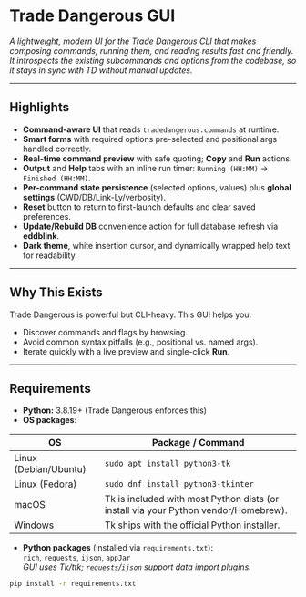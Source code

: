 # Trade Dangerous GUI

*A lightweight, modern UI for the Trade Dangerous CLI that makes composing commands, running them, and reading results fast and friendly. It introspects the existing subcommands and options from the codebase, so it stays in sync with TD without manual updates.*

---

## Highlights

- **Command-aware UI** that reads `tradedangerous.commands` at runtime.
- **Smart forms** with required options pre-selected and positional args handled correctly.
- **Real-time command preview** with safe quoting; **Copy** and **Run** actions.
- **Output** and **Help** tabs with an inline run timer: `Running (HH:MM)` → `Finished (HH:MM)`.
- **Per-command state persistence** (selected options, values) plus **global settings** (CWD/DB/Link-Ly/verbosity).
- **Reset** button to return to first-launch defaults and clear saved preferences.
- **Update/Rebuild DB** convenience action for full database refresh via **eddblink**.
- **Dark theme**, white insertion cursor, and dynamically wrapped help text for readability.

---

## Why This Exists

Trade Dangerous is powerful but CLI-heavy. This GUI helps you:

- Discover commands and flags by browsing.  
- Avoid common syntax pitfalls (e.g., positional vs. named args).  
- Iterate quickly with a live preview and single-click **Run**.

---

## Requirements

- **Python:** 3.8.19+ (Trade Dangerous enforces this)
- **OS packages:**

| OS      | Package / Command |
|---------|--------------------|
| Linux (Debian/Ubuntu) | `sudo apt install python3-tk` |
| Linux (Fedora) | `sudo dnf install python3-tkinter` |
| macOS | Tk is included with most Python dists (or install via your Python vendor/Homebrew). |
| Windows | Tk ships with the official Python installer. |

- **Python packages** (installed via `requirements.txt`):  
  `rich`, `requests`, `ijson`, `appJar`  
  *GUI uses Tk/ttk; `requests`/`ijson` support data import plugins.*

```bash
pip install -r requirements.txt
